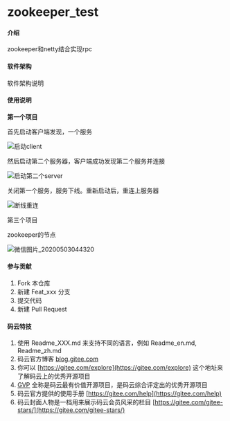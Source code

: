 # zookeeper_test

#### 介绍
zookeeper和netty结合实现rpc

#### 软件架构
软件架构说明

#### 使用说明

**第一个项目**

首先启动客户端发现，一个服务

![启动client](https://gitee.com/chenyuhua321/zookeeper_test/raw/master/img/%E5%90%AF%E5%8A%A8client.gif)

然后启动第二个服务器，客户端成功发现第二个服务并连接

![启动第二个server](https://gitee.com/chenyuhua321/zookeeper_test/raw/master/img/%E5%90%AF%E5%8A%A8%E7%AC%AC%E4%BA%8C%E4%B8%AAserver.gif)

关闭第一个服务，服务下线。重新启动后，重连上服务器

![断线重连](https://gitee.com/chenyuhua321/zookeeper_test/raw/master/img/%E6%96%AD%E7%BA%BF%E9%87%8D%E8%BF%9E.gif)



第三个项目

zookeeper的节点

![微信图片_20200503044320](https://gitee.com/chenyuhua321/zookeeper_test/raw/master/img/%E5%BE%AE%E4%BF%A1%E5%9B%BE%E7%89%87_20200503044320.png)

#### 参与贡献

1.  Fork 本仓库
2.  新建 Feat_xxx 分支
3.  提交代码
4.  新建 Pull Request


#### 码云特技

1.  使用 Readme\_XXX.md 来支持不同的语言，例如 Readme\_en.md, Readme\_zh.md
2.  码云官方博客 [blog.gitee.com](https://blog.gitee.com)
3.  你可以 [https://gitee.com/explore](https://gitee.com/explore) 这个地址来了解码云上的优秀开源项目
4.  [GVP](https://gitee.com/gvp) 全称是码云最有价值开源项目，是码云综合评定出的优秀开源项目
5.  码云官方提供的使用手册 [https://gitee.com/help](https://gitee.com/help)
6.  码云封面人物是一档用来展示码云会员风采的栏目 [https://gitee.com/gitee-stars/](https://gitee.com/gitee-stars/)
